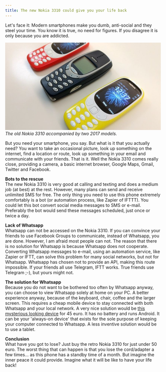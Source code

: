 ```yaml
---
title: The new Nokia 3310 could give you your life back
---
```


Let's face it: Modern smartphones make you dumb, anti-social and they steel your time. You know it is true, no need for figures. If you disagree it is only because you are addicted.

![](/uploads/versions/3310---x----830-467x---.jpeg)*The old Nokia 3310 accompanied by two 2017 models.*

But you need your smartphone, you say. But what is it that you actually need? You want to take an occasional picture, look up something on the internet, find a location or route, look up something in your email and communicate with your friends. That is it. Well the Nokia 3310 comes really close, providing a camera, a basic internet browser, Google Maps, Gmail, Twitter and Facebook.

**Bots to the rescue**<br>The new Nokia 3310 is very good at calling and texting and does a medium job (at best) at the rest. However, many plans can send and receive unlimited SMS for free. The only thing you need to use this phone extremely comfortably is a bot (or automation process, like Zapier of IFTTT). You could let this bot convert social media messages to SMS or e-mail. Preferably the bot would send these messages scheduled, just once or twice a day.

**Lack of Whatsapp**<br>Whatsapp can not be accessed on the Nokia 3310. If you can convince your friends to use Facebook Groups to communicate, instead of Whatsapp, you are done. However, I am afraid most people can not. The reason that there is no solution for Whatsapp is because Whatsapp does not cooperate. Converting Whatsapp messages to e-mail, using an automation service, like Zapier or IFTT, can solve this problem for many social networks, but not for Whatsapp. Whatsapp has chosen not to provide an API, making this route impossible. If your friends all use Telegram, IFTT works. True friends use Telegram ;-), but yours might not.

**The solution for Whatsapp**<br>Because you do not want to be bothered too often by Whatsapp anyway, you can choose to view Whatsapp solely at home on your PC. A better experience anyway, because of the keyboard, chair, coffee and the larger screen. This requires a cheap mobile device to stay connected with both Whatsapp and your local network. A very nice solution would be&nbsp;[this mysterious looking device](/uploads/istreamer-x96-64-bit-amlogic-s905x-20-ghz-quadcore-1.jpg) for 45 euro. It has no battery and runs Android. It can be your 'always-on device' that exists for the sole purpose of keeping your computer connected to Whatsapp. A less inventive solution would be to use a tablet.

**Conclusion**<br>
What have you got to lose? Just buy the retro Nokia 3310 for just under 50 euro. The worst thing that can happen is that you lose the cord/adapter a few times... as this phone has a standby time of a month. But imagine the inner peace it could provide. Imagine what it will be like to have your life back!